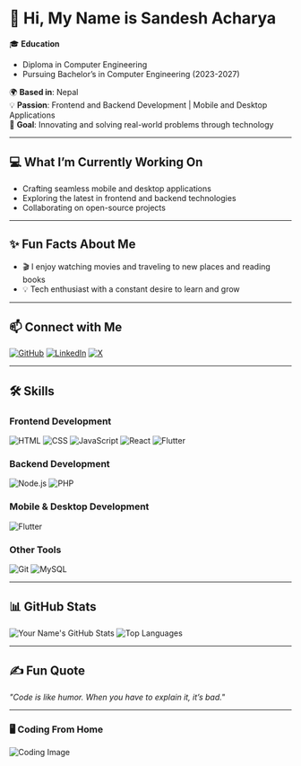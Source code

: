 # 👋 Hi, My Name is Sandesh Acharya

🎓 **Education**  
- Diploma in Computer Engineering  
- Pursuing Bachelor’s in Computer Engineering (2023-2027)  

🌍 **Based in**: Nepal  
💡 **Passion**: Frontend and Backend Development | Mobile and Desktop Applications  
🚀 **Goal**: Innovating and solving real-world problems through technology   

---

## 💻 What I’m Currently Working On  
- Crafting seamless mobile and desktop applications  
- Exploring the latest in frontend and backend technologies  
- Collaborating on open-source projects  

---

## ✨ Fun Facts About Me  
- 🎬 I enjoy watching movies and traveling to new places and reading books
- 💡 Tech enthusiast with a constant desire to learn and grow  

---

## 📫 Connect with Me  
[![GitHub](https://img.shields.io/badge/GitHub-%2312100E.svg?style=for-the-badge&logo=github&logoColor=white)](https://github.com/sa-rm) [![LinkedIn](https://img.shields.io/badge/LinkedIn-%230A66C2.svg?style=for-the-badge&logo=linkedin&logoColor=white)](https://www.linkedin.com/in/sa-rm) [![X](https://img.shields.io/badge/X-%231DA1F2.svg?style=for-the-badge&logo=twitter&logoColor=black)](https://x.com/sarm_it)


---

## 🛠 Skills  
### Frontend Development  
![HTML](https://img.shields.io/badge/HTML-%23E34F26.svg?style=for-the-badge&logo=html5&logoColor=white) ![CSS](https://img.shields.io/badge/CSS-%231572B6.svg?style=for-the-badge&logo=css3&logoColor=white)  ![JavaScript](https://img.shields.io/badge/JavaScript-%23F7DF1E.svg?style=for-the-badge&logo=javascript&logoColor=black)  ![React](https://img.shields.io/badge/React-%2361DAFB.svg?style=for-the-badge&logo=react&logoColor=black) ![Flutter](https://img.shields.io/badge/Flutter-%2302569B.svg?style=for-the-badge&logo=flutter&logoColor=white) 

### Backend Development  
![Node.js](https://img.shields.io/badge/Node.js-%23339933.svg?style=for-the-badge&logo=node.js&logoColor=white)  ![PHP](https://img.shields.io/badge/PHP-%23777BB4.svg?style=for-the-badge&logo=php&logoColor=white)

### Mobile & Desktop Development  
![Flutter](https://img.shields.io/badge/Flutter-%2302569B.svg?style=for-the-badge&logo=flutter&logoColor=white)  


### Other Tools  
![Git](https://img.shields.io/badge/Git-%23F05033.svg?style=for-the-badge&logo=git&logoColor=white)  ![MySQL](https://img.shields.io/badge/MySQL-%234479A1.svg?style=for-the-badge&logo=mysql&logoColor=white)

---

## 📊 GitHub Stats  
![Your Name's GitHub Stats](https://github-readme-stats.vercel.app/api?username=sa-rm&show_icons=true&theme=radical)  ![Top Languages](https://github-readme-stats.vercel.app/api/top-langs/?username=sa-rm&layout=compact&theme=radical)

---

## ✍️ Fun Quote  
*"Code is like humor. When you have to explain it, it’s bad."*  

---

### 🖥 Coding From Home  
![Coding Image](https://media.giphy.com/media/Y4ak9Ki2GZCbJxAnJD/giphy.gif)
